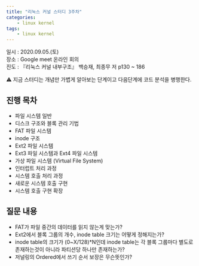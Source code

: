 ```yaml
---
title: "리눅스 커널 스터디 3주차"
categories:
    - linux kernel
tags:
    - linux kernel
---
```


일시 : 2020.09.05.(토)   
장소 : Google meet 온라인 회의   
진도 : 『리눅스 커널 내부구조』 백승재, 최종무 저 p130 ~ 186

:warning: 지금 스터디는 개념만 가볍게 알아보는 단계이고 다음단계에 코드 분석을 병행한다.
## 진행 목차
* 파일 시스템 일반
* 디스크 구조와 블록 관리 기법
* FAT 파일 시스템
* inode 구조
* Ext2 파일 시스템
* Ext3 파일 시스템과 Ext4 파일 시스템
* 가상 파일 시스템 (Virtual File System)
* 인터럽트 처리 과정
* 시스템 호출 처리 과정
* 새로운 시스템 호출 구현
* 시스템 호출 구현 확장

## 질문 내용
* FAT가 파일 중간의 데이터를 읽지 않는게 맞는가?
* Ext2에서 블록 그룹의 개수, inode table 크기는 어떻게 정해지는가?
* inode table의 크기가 (0~X/128)*N인데 inode table는 각 블록 그룹마다 별도로 존재하는것이 아니라 파티션당 하나만 존재하는가?
* 저널링의 Ordered에서 쓰기 순서 보장은 무슨뜻인가?
    
